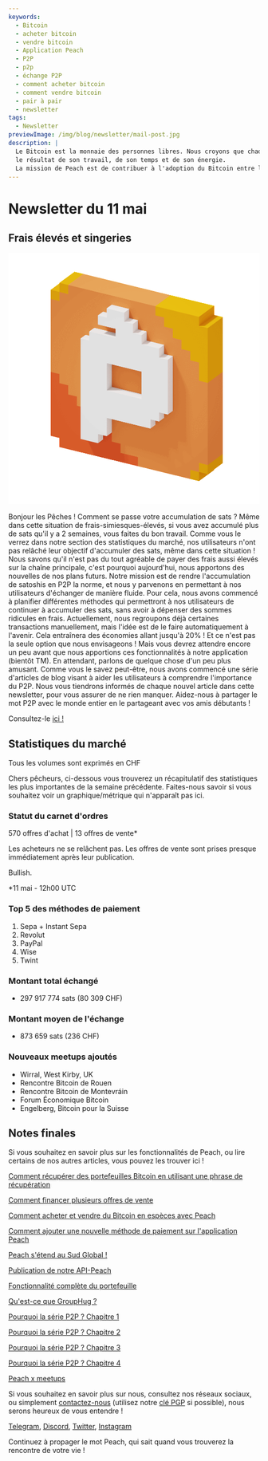 ```yaml
---
keywords:
  - Bitcoin
  - acheter bitcoin
  - vendre bitcoin
  - Application Peach
  - P2P
  - p2p
  - échange P2P
  - comment acheter bitcoin
  - comment vendre bitcoin
  - pair à pair
  - newsletter
tags:
  - Newsletter
previewImage: /img/blog/newsletter/mail-post.jpg
description: |
  Le Bitcoin est la monnaie des personnes libres. Nous croyons que chaque être humain a le droit de choisir la monnaie qu'il utilise pour stocker sa richesse,
  le résultat de son travail, de son temps et de son énergie.
  La mission de Peach est de contribuer à l'adoption du Bitcoin entre les mains des gens.
---
```


# Newsletter du 11 mai

## Frais élevés et singeries

![gif bitcoin pêcheur](/img/blog/newsletter/gif-peach.gif)

Bonjour les Pêches !
Comment se passe votre accumulation de sats ? Même dans cette situation de frais-simiesques-élevés, si vous avez accumulé plus de sats qu'il y a 2 semaines, vous faites du bon travail. Comme vous le verrez dans notre section des statistiques du marché, nos utilisateurs n'ont pas relâché leur objectif d'accumuler des sats, même dans cette situation !
Nous savons qu'il n'est pas du tout agréable de payer des frais aussi élevés sur la chaîne principale, c'est pourquoi aujourd'hui, nous apportons des nouvelles de nos plans futurs.
Notre mission est de rendre l'accumulation de satoshis en P2P la norme, et nous y parvenons en permettant à nos utilisateurs d'échanger de manière fluide.
Pour cela, nous avons commencé à planifier différentes méthodes qui permettront à nos utilisateurs de continuer à accumuler des sats, sans avoir à dépenser des sommes ridicules en frais.
Actuellement, nous regroupons déjà certaines transactions manuellement, mais l'idée est de le faire automatiquement à l'avenir. Cela entraînera des économies allant jusqu'à 20% !
Et ce n'est pas la seule option que nous envisageons ! Mais vous devrez attendre encore un peu avant que nous apportions ces fonctionnalités à notre application (bientôt TM).
En attendant, parlons de quelque chose d'un peu plus amusant. Comme vous le savez peut-être, nous avons commencé une série d'articles de blog visant à aider les utilisateurs à comprendre l'importance du P2P. Nous vous tiendrons informés de chaque nouvel article dans cette newsletter, pour vous assurer de ne rien manquer.
Aidez-nous à partager le mot P2P avec le monde entier en le partageant avec vos amis débutants !

Consultez-le [ici !](https://peachbitcoin.com/fr/blog/why-p2p-chapter-1/)

## Statistiques du marché

Tous les volumes sont exprimés en CHF

Chers pêcheurs, ci-dessous vous trouverez un récapitulatif des statistiques les plus importantes de la semaine précédente. Faites-nous savoir si vous souhaitez voir un graphique/métrique qui n'apparaît pas ici.

### Statut du carnet d'ordres

570 offres d'achat | 13 offres de vente\*

Les acheteurs ne se relâchent pas.
Les offres de vente sont prises presque immédiatement après leur publication.

Bullish.

\*11 mai - 12h00 UTC

### Top 5 des méthodes de paiement

1. Sepa + Instant Sepa
2. Revolut
3. PayPal
4. Wise
5. Twint

### Montant total échangé

- 297 917 774 sats (80 309 CHF)

### Montant moyen de l'échange

- 873 659 sats (236 CHF)

### Nouveaux meetups ajoutés

- Wirral, West Kirby, UK
- Rencontre Bitcoin de Rouen
- Rencontre Bitcoin de Montevráin
- Forum Économique Bitcoin
- Engelberg, Bitcoin pour la Suisse

## Notes finales

Si vous souhaitez en savoir plus sur les fonctionnalités de Peach, ou lire certains de nos autres articles, vous pouvez les trouver ici !

[Comment récupérer des portefeuilles Bitcoin en utilisant une phrase de récupération](https://peachbitcoin.com/fr/blog/how-to-restore-peach-wallet/)

[Comment financer plusieurs offres de vente](https://peachbitcoin.com/fr/blog/funding-multiple-sell-offers/)

[Comment acheter et vendre du Bitcoin en espèces avec Peach](https://peachbitcoin.com/fr/blog/how-to-buy-and-sell-bitcoin-with-cash-using-peach/)

[Comment ajouter une nouvelle méthode de paiement sur l'application Peach](https://peachbitcoin.com/fr/blog/how-to-add-a-payment-method/)

[Peach s'étend au Sud Global !](https://peachbitcoin.com/fr/blog/peach-expands-to-the-global-south/)

[Publication de notre API-Peach](https://peachbitcoin.com/fr/blog/making-our-peach-api-public/)

[Fonctionnalité complète du portefeuille](https://peachbitcoin.com/fr/blog/full-wallet-functionality/)

[Qu'est-ce que GroupHug ?](https://peachbitcoin.com/fr/blog/group-hug/)

[Pourquoi la série P2P ? Chapitre 1](https://peachbitcoin.com/fr/blog/why-p2p-chapter-1/)

[Pourquoi la série P2P ? Chapitre 2](https://peachbitcoin.com/fr/blog/why-p2p-chapter-2/)

[Pourquoi la série P2P ? Chapitre 3](https://peachbitcoin.com/fr/blog/why-p2p-chapter-3-circular-economies/)

[Pourquoi la série P2P ? Chapitre 4](https://peachbitcoin.com/fr/blog/why-p2p-chapter-4-chains-of-trust/)

[Peach x meetups](https://peachbitcoin.com/fr/blog/peach-for-meetups/)

Si vous souhaitez en savoir plus sur nous, consultez nos réseaux sociaux, ou simplement [contactez-nous](mailto:hello@peachbitcoin.com) (utilisez notre [clé PGP](https://keys.openpgp.org/vks/v1/by-fingerprint/48339A19645E2E53488E0E5479E1B270FACD1BD2) si possible), nous serons heureux de vous entendre !

[Telegram](https://t.me/+GkOW1J-ixBBkZWRk), [Discord](https://discord.gg/ypeHz3SW54), [Twitter](https://twitter.com/peachbitcoin), [Instagram](https://instagram.com/peachbitcoin)

Continuez à propager le mot Peach, qui sait quand vous trouverez la rencontre de votre vie !

